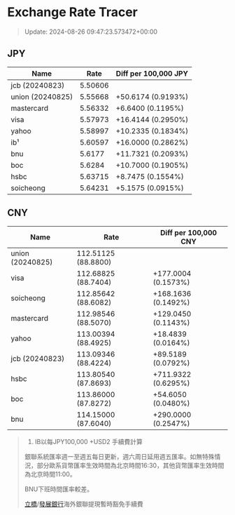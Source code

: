 # Exchange Rate Tracer

> Update: 2024-08-26 09:47:23.573472+00:00

## JPY

| Name             |    Rate | Diff per 100,000 JPY   |
|------------------|---------|------------------------|
| jcb (20240823)   | 5.50606 |                        |
| union (20240825) | 5.55668 | +50.6174 (0.9193%)     |
| mastercard       | 5.56332 | +6.6400 (0.1195%)      |
| visa             | 5.57973 | +16.4144 (0.2950%)     |
| yahoo            | 5.58997 | +10.2335 (0.1834%)     |
| ib¹              | 5.60597 | +16.0000 (0.2862%)     |
| bnu              | 5.6177  | +11.7321 (0.2093%)     |
| boc              | 5.6284  | +10.7000 (0.1905%)     |
| hsbc             | 5.63715 | +8.7475 (0.1554%)      |
| soicheong        | 5.64231 | +5.1575 (0.0915%)      |

## CNY

| Name             | Rate                | Diff per 100,000 CNY   |
|------------------|---------------------|------------------------|
| union (20240825) | 112.51125	(88.8800) |                        |
| visa             | 112.68825	(88.7404) | +177.0004 (0.1573%)    |
| soicheong        | 112.85642	(88.6082) | +168.1636 (0.1492%)    |
| mastercard       | 112.98546	(88.5070) | +129.0450 (0.1143%)    |
| yahoo            | 113.00394	(88.4925) | +18.4839 (0.0164%)     |
| jcb (20240823)   | 113.09346	(88.4224) | +89.5189 (0.0792%)     |
| hsbc             | 113.80540	(87.8693) | +711.9322 (0.6295%)    |
| boc              | 113.86000	(87.8272) | +54.6050 (0.0480%)     |
| bnu              | 114.15000	(87.6040) | +290.0000 (0.2547%)    |


> 1. IB以每JPY100,000 +USD2 手續費計算
>
> 銀聯系統匯率週一至週五每日更新，週六周日延用週五匯率。如無特殊情況，部分歐系貨幣匯率生效時間為北京時間16:30，其他貨幣匯率生效時間為北京時間11:00。
>
> BNU下班時間匯率較差。
>
> [立橋](https://www.wlbank.com.mo/uploads/ueditor/file/20181211/1544536513900230.pdf)/[發展銀行](https://www.mdb.com.mo/Service_Charges_20230728.pdf)海外銀聯提現暫時豁免手續費

